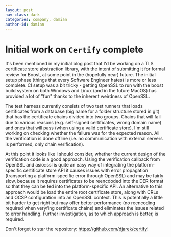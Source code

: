 ```yaml
---
layout: post
nav-class: dark
categories: company, damian
author-id: damian
---
```

# Initial work on `Certify` complete
It's been mentioned in my initial blog post that I'd be working on a TLS
certificate store abstraction library, with the intent of submitting it for
formal review for Boost, at some point in the (hopefully near) future.
The initial setup phase (things that every Software Engineer hates) is more
or less complete. CI setup was a bit tricky - getting OpenSSL to run with
the boost build system on both Windows and Linux (and in the future MacOS)
has provided a lot of "fun" thanks to the inherent weirdness of OpenSSL.

The test harness currently consists of two test runners that loads certificates
from a database (big name for a folder structure stored in git) that has the
certificate chains divided into two groups. Chains that will fail due to various
reasons (e.g. self-signed certificates, wrong domain name) and ones that will pass
(when using a valid certificate store). I'm still working on checking whether
the failure was for the expected reason. All the verification is done offline
(i.e. no communication with external servers is performed, only chain verification).

At this point it looks like I should consider, whether the current design of
the verification code is a good approach. Using the verification callback
from OpenSSL and asio::ssl is quite an easy way of integrating the platform-specific
certificate store API it causes issues with error propagation (transporting a platform-specific
error through OpenSSL) and may be fairly slow, because it requires certificates to be
reencdoded into the DER format so that they can be fed into the platform-specific API.
An alternative to this approach would be load the entire root certificate store, along with CRLs and
OCSP configuration into an OpenSSL context. This is potentially a little bit harder to get right but
may offer better performance (no reencoding required when veryfing certificate chains) and eliminates
the issues related to error handling. Further investigation, as to which approach is better, is required.

Don't forget to star the repository: https://github.com/djarek/certify!
